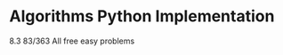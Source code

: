 Algorithms Python Implementation
=====================================
8.3    83/363 All free easy problems  
